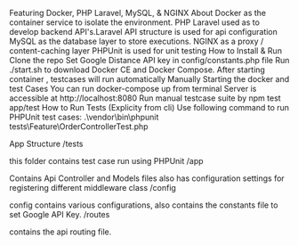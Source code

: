 Featuring Docker, PHP Laravel, MySQL, & NGINX
About
Docker as the container service to isolate the environment.
PHP Laravel used as to develop backend API's.Laravel API structure is used for api configuration
MySQL as the database layer to store executions.
NGINX as a proxy / content-caching layer
PHPUnit is used for unit testing
How to Install & Run
Clone the repo
Set Google Distance API key in config/constants.php file
Run ./start.sh to download Docker CE and Docker Compose.
After starting container , testcases will run automatically
Manually Starting the docker and test Cases
You can run docker-compose up from terminal
Server is accessible at http://localhost:8080
Run manual testcase suite by npm test app/test
How to Run Tests (Explicity from cli)
Use following command to run PHPUnit test cases:
.\vendor\bin\phpunit tests\Feature\OrderControllerTest.php

App Structure
/tests

this folder contains test case run using PHPUnit
/app

Contains Api Controller and Models files also has configuration settings for registering different middleware class
/config

config contains various configurations, also contains the constants file to set Google API Key.
/routes

contains the api routing file.
